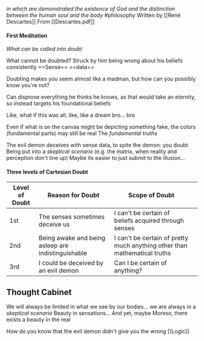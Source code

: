 *in which are demonstrated the existence of God and the distinction between the human soul and the body*
#philosophy 
Written by [[René Descartes]]
From [[Descartes.pdf]]
#### First Meditation
*What can be called into doubt*

What cannot be doubted?
	Struck by him being wrong about his beliefs consistently
	==Sense== ==data==

Doubting makes you seem almost like a madman, but how can you possibly know you're not?

Can disprove everything he thinks he knows, as that would take an eternity, so instead targets his foundational beliefs

Like, what if this was all, like, like a dream bro... bro

Even if what is on the canvas might be depicting something fake, the colors (fundamental parts) may still be real
	The *fundamental truths*

The evil demon deceives with sense data, to spite the demon: you doubt
	Being put into a *skeptical scenario* (e.g. the matrix, when reality and perception don't line up)
Maybe its easier to just submit to the illusion...
#### Three levels of Cartesian Doubt

| Level of Doubt | Reason for Doubt                                   | Scope of Doubt                                                            |     |
| -------------- | -------------------------------------------------- | ------------------------------------------------------------------------- | --- |
| 1st            | The senses sometimes deceive us                    | I can't be certain of beliefs acquired through senses                     |     |
| 2nd            | Being awake and being asleep are indistinguishable | I can't be certain of pretty much anything other than mathematical truths |     |
| 3rd            | I could be deceived by an evil demon               | Can I be certain of anything?                                             |     |

## Thought Cabinet
We will always be limited in what we see by our bodies... we are always in a *skeptical scenario* 
Beauty in sensations...
And yet, maybe Moreso, there exists a beauty in the real

How do you know that the evil demon didn't give you the wrong [[Logic]]